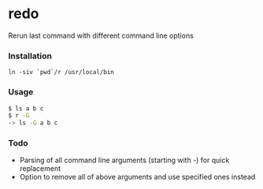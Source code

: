 # redo

Rerun last command with different command line options

### Installation

```ln -siv `pwd`/r /usr/local/bin```

### Usage

``` sh
$ ls a b c
$ r -G
-> ls -G a b c
```

### Todo

* Parsing of all command line arguments (starting with -) for quick replacement
* Option to remove all of above arguments and use specified ones instead
